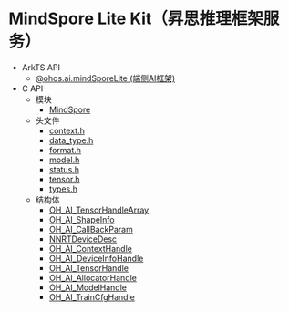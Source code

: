 # MindSpore Lite Kit（昇思推理框架服务）

<!--Kit: MindSpore Lite Kit-->
<!--Subsystem: AI-->
<!--Owner: @zhuguodong8-->
<!--Designer: @zhuguodong8; @jjfeing-->
<!--Tester: @principal87-->
<!--Adviser: @ge-yafang-->

- ArkTS API<!--mindspore-lite-arkts-->
  - [@ohos.ai.mindSporeLite (端侧AI框架)](js-apis-mindSporeLite.md)
- C API<!--mindspore-lite-c-->
  - 模块<!--mindspore-lite-module-->
    - [MindSpore](capi-mindspore.md)
  - 头文件<!--mindspore-lite-headerfile-->
    - [context.h](capi-context-h.md)
    - [data_type.h](capi-data-type-h.md)
    - [format.h](capi-format-h.md)
    - [model.h](capi-model-h.md)
    - [status.h](capi-status-h.md)
    - [tensor.h](capi-tensor-h.md)
    - [types.h](capi-types-h.md)
  - 结构体<!--mindspore-lite-struct-->
    - [OH_AI_TensorHandleArray](capi-mindspore-oh-ai-tensorhandlearray.md)
    - [OH_AI_ShapeInfo](capi-mindspore-oh-ai-shapeinfo.md)
    - [OH_AI_CallBackParam](capi-mindspore-oh-ai-callbackparam.md)
    - [NNRTDeviceDesc](capi-mindspore-nnrtdevicedesc.md)
    - [OH_AI_ContextHandle](capi-mindspore-oh-ai-contexthandle.md)
    - [OH_AI_DeviceInfoHandle](capi-mindspore-oh-ai-DeviceInfoHandle.md)
    - [OH_AI_TensorHandle](capi-mindspore-oh-ai-tensorHandle.md)
    - [OH_AI_AllocatorHandle](capi-mindspore-oh-ai-allocatorhandle.md)
    - [OH_AI_ModelHandle](capi-mindspore-oh-ai-modelhandle.md)
    - [OH_AI_TrainCfgHandle](capi-mindspore-oh-ai-traincfghandle.md)
